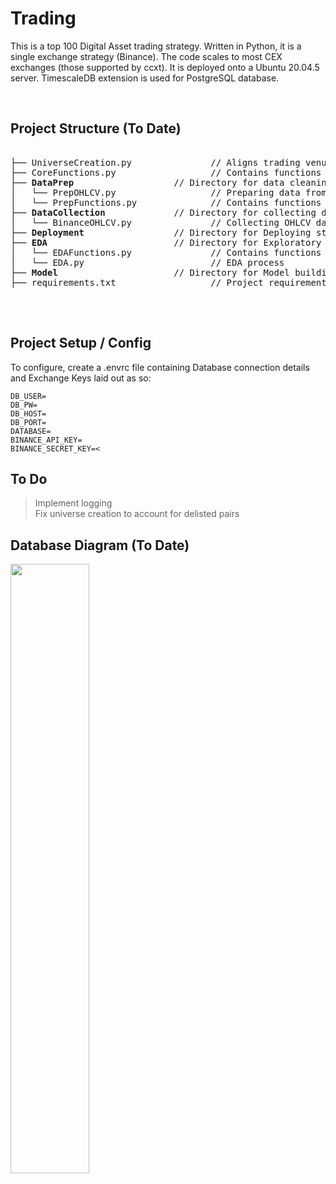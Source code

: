 # Trading 

This is a top 100 Digital Asset trading strategy. Written in Python, it is a single exchange strategy (Binance). The code scales to most CEX exchanges (those supported by ccxt). It is deployed onto a Ubuntu 20.04.5 server. TimescaleDB extension is used for PostgreSQL database.

<br />

## Project Structure (To Date)

<pre>

├── UniverseCreation.py               // Aligns trading venues with coingecko top 100
├── CoreFunctions.py                  // Contains functions used across all programs 
├── <b>DataPrep</b>                   // Directory for data cleaning & preparation
│   └── PrepOHLCV.py                  // Preparing data from OHLCV endpoint 
│   └── PrepFunctions.py              // Contains functions used across Data Prep
├── <b>DataCollection</b>             // Directory for collecting data
│   └── BinanceOHLCV.py               // Collecting OHLCV data from Binance
├── <b>Deployment</b>                 // Directory for Deploying strategy
├── <b>EDA</b>                        // Directory for Exploratory Data Analysis
│   └── EDAFunctions.py               // Contains functions used across EDA
│   └── EDA.py                        // EDA process
├── <b>Model</b>                      // Directory for Model building
├── requirements.txt                  // Project requirements

</pre>

<br />

## Project Setup / Config 

To configure, create a .envrc file containing Database connection details and Exchange Keys laid out as so:

```
DB_USER=
DB_PW=
DB_HOST=
DB_PORT=
DATABASE=
BINANCE_API_KEY=
BINANCE_SECRET_KEY=<
```

## To Do 
> Implement logging <br />
> Fix universe creation to account for delisted pairs <br />

## Database Diagram (To Date)
<img src="[https://i.imgur.com/ZWnhY9T.png](https://user-images.githubusercontent.com/32384270/193476098-470a0efc-42e4-478b-b9dd-d3fb78b9a965.png)" width=50% height=50%>



